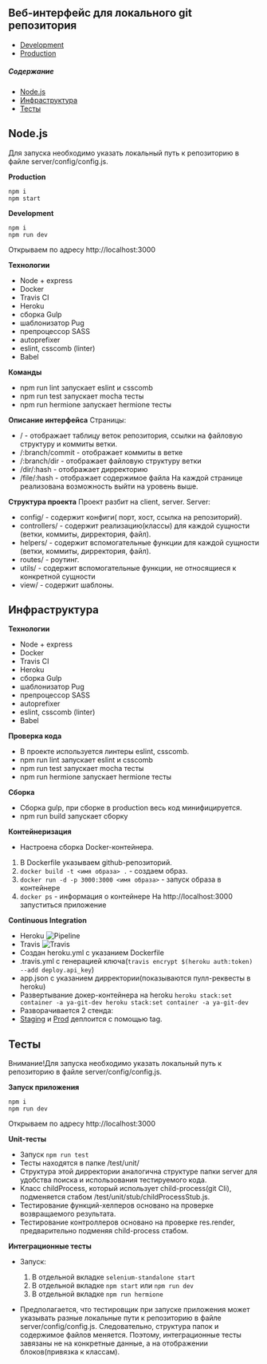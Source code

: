 Веб-интерфейс для локального git репозитория
---------------------

* [Development](https://ya-git-dev.herokuapp.com/)
* [Production](https://ya-git-prod.herokuapp.com/)


##### Содержание
* [Node.js](#node)
* [Инфраструктура](#infrastructure)
* [Тесты](#tests)

<a name="node"><h2>Node.js</h2></a>

Для запуска необходимо указать локальный путь к репозиторию в файле server/config/config.js.

**Production**
```
npm i
npm start
```
**Development**
```
npm i
npm run dev
```
Открываем по адресу http://localhost:3000

**Технологии**
* Node + express
* Docker
* Travis CI
* Heroku
* сборка Gulp
* шаблонизатор Pug
* препроцессор SASS
* autoprefixer
* eslint, csscomb (linter)
* Babel

**Команды**
* npm run lint запускает eslint и csscomb
* npm run test запускает mocha тесты
* npm run hermione запускает hermione тесты

**Описание интерфейса**
Страницы:
* / - отображает таблицу веток репозитория, ссылки на файловую структуру и коммиты ветки.
* /:branch/commit - отображает коммиты в ветке
* /:branch/dir - отображает файловую структуру ветки
* /dir/:hash - отображает дирректорию
* /file/:hash - отображает содержимое файла
На каждой странице реализована возможность выйти на уровень выше.

**Структура проекта**
Проект разбит на client, server.
Server:
* config/ - содержит конфиги( порт, хост, ссылка на репозиторий).
* controllers/ - содержит реализацию(классы) для каждой сущности (ветки, коммиты, дирректория, файл).
* helpers/ - содержит вспомогательные функции для каждой сущности (ветки, коммиты, дирректория, файл).
* routes/ - роутинг.
* utils/ - содержит вспомогательные функции, не относящиеся к конкретной сущности
* view/ - содержит шаблоны.

<a name="infrastructure"><h2>Инфраструктура</h2></a>

**Технологии**
* Node + express
* Docker
* Travis CI
* Heroku
* сборка Gulp
* шаблонизатор Pug
* препроцессор SASS
* autoprefixer
* eslint, csscomb (linter)
* Babel

**Проверка кода**
* В проекте используется линтеры eslint, csscomb.
* npm run lint запускает eslint и csscomb
* npm run test запускает mocha тесты
* npm run hermione запускает hermione тесты

**Сборка**
* Сборка gulp, при сборке в production весь код минифицируется.
* npm run build запускает сборку

**Контейнеризация**
* Настроена сборка Docker-контейнера.
1. В Dockerfile указываем github-репозиторий.
2. ```docker build -t <имя образа> .``` - создаем образ.
3. ```docker run -d -p 3000:3000 <имя образа>``` - запуск образа в контейнере
4. ```docker ps``` - информация о контейнере
На http://localhost:3000 запуститься приложение

**Continuous Integration**
* Heroku
![Pipeline](https://user-images.githubusercontent.com/1997759/38068450-dc1324c4-3319-11e8-8d8e-642f5999856c.png)
* Travis
![Travis](https://user-images.githubusercontent.com/1997759/38068444-d1a29132-3319-11e8-9d23-52d41cb72900.png)
* Создан heroku.yml с указанием Dockerfile
* .travis.yml c генерацией ключа(```travis encrypt $(heroku auth:token) --add deploy.api_key```)
* app.json с указанием дирректории(показываются пулл-реквесты в heroku)
* Развертывание докер-контейнера на heroku
```heroku stack:set container -a ya-git-dev heroku stack:set container -a ya-git-dev```
* Разворачивается 2 стенда:
* [Staging](https://ya-git-dev.herokuapp.com/) и [Prod](https://ya-git-prod.herokuapp.com/) деплоится с помощью tag.

<a name="tests"><h2>Тесты</h2></a>

Внимание!Для запуска необходимо указать локальный путь к репозиторию в файле server/config/config.js.

**Запуск приложения**
```
npm i
npm run dev
```
Открываем по адресу http://localhost:3000

**Unit-тесты**
* Запуск ```npm run test```
* Тесты находятся в папке /test/unit/
* Структура этой дирректории аналогична структуре папки server для удобства поиска и использования тестируемого кода.
* Класс childProcess, который использует child-process(git Cli), подменяется стабом /test/unit/stub/childProcessStub.js.
* Тестирование функций-хелперов основано на проверке возвращаемого результата.
* Тестирование контроллеров основано на проверке res.render, предварительно подменяя child-process стабом.

**Интеграционные тесты**
* Запуск:
    1. В отдельной вкладке ```selenium-standalone start```
    2. В отдельной вкладке ```npm start``` или ```npm run dev```
    3. В отдельной вкладке ```npm run hermione```

* Предполагается, что тестировщик при запуске приложения может указывать разные локальные пути к репозиторию в файле server/config/config.js.
Следовательно, структура папок и содержимое файлов меняется.
Поэтому, интеграционные тесты завязаны не на конкретные данные, а на отображении блоков(привязка к классам).
